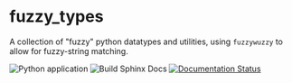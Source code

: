# fuzzy_types
A collection of "fuzzy" python datatypes and utilities, using `fuzzywuzzy` to allow for fuzzy-string matching.

![Python application](https://github.com/havok2063/fuzzy_types/workflows/Python%20application/badge.svg)
![Build Sphinx Docs](https://github.com/havok2063/fuzzy_types/workflows/Build%20Sphinx%20Documentation/badge.svg)
[![Documentation Status](https://readthedocs.org/projects/fuzzy-types/badge/?version=latest)](https://fuzzy-types.readthedocs.io/en/latest/?badge=latest)
